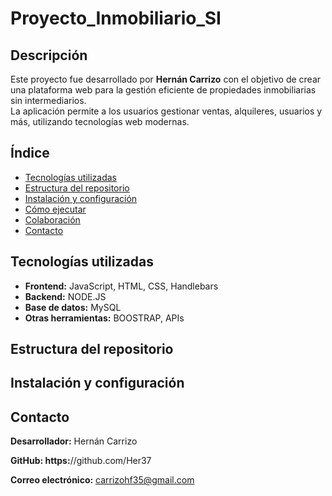# Proyecto_Inmobiliario_SI

## Descripción

Este proyecto fue desarrollado por **Hernán Carrizo** con el objetivo de crear una plataforma web para la gestión eficiente de propiedades inmobiliarias sin intermediarios.  
La aplicación permite a los usuarios gestionar ventas, alquileres, usuarios y más, utilizando tecnologías web modernas.

## Índice

- [Tecnologías utilizadas](#tecnologías-utilizadas)
- [Estructura del repositorio](#estructura-del-repositorio)
- [Instalación y configuración](#instalación-y-configuración)
- [Cómo ejecutar](#cómo-ejecutar)
- [Colaboración](#colaboración)
- [Contacto](#contacto)

## Tecnologías utilizadas

- **Frontend:** JavaScript, HTML, CSS, Handlebars  
- **Backend:** NODE.JS 
- **Base de datos:** MySQL  
- **Otras herramientas:** BOOSTRAP, APIs

## Estructura del repositorio


## Instalación y configuración

## Contacto

**Desarrollador:** Hernán Carrizo

**GitHub: https:**//github.com/Her37

**Correo electrónico:** carrizohf35@gmail.com
